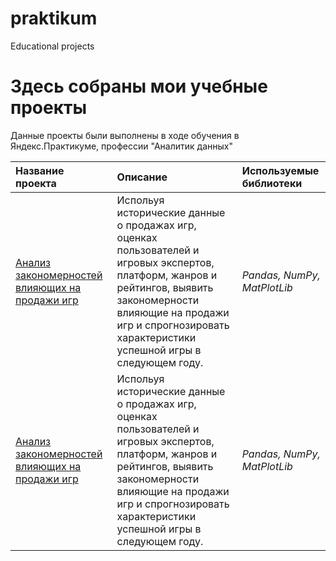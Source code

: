 # praktikum
Educational projects
# Здесь собраны мои учебные проекты

Данные проекты были выполнены в ходе обучения в Яндекс.Практикуме, профессии "Аналитик данных"

| Название проекта | Описание | Используемые библиотеки | 
| :---------------------- | :---------------------- | :---------------------- |
| [Анализ закономерностей влияющих на продажи игр](top_games) | Испольуя исторические данные о продажах игр, оценках пользователей и игровых экспертов, платформ, жанров и рейтингов, выявить закономерности влияющие на продажи игр и спрогнозировать характеристики успешной игры в следующем году.| *Pandas, NumPy, MatPlotLib* |
| [Анализ закономерностей влияющих на продажи игр](top_games) | Испольуя исторические данные о продажах игр, оценках пользователей и игровых экспертов, платформ, жанров и рейтингов, выявить закономерности влияющие на продажи игр и спрогнозировать характеристики успешной игры в следующем году.| *Pandas, NumPy, MatPlotLib* |
